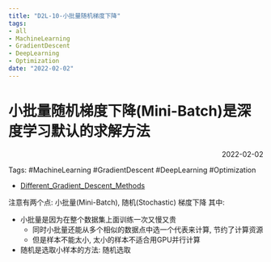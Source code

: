 ```yaml
---
title: "D2L-10-小批量随机梯度下降"
tags:
- all
- MachineLearning
- GradientDescent
- DeepLearning
- Optimization
date: "2022-02-02"
---
```

# 小批量随机梯度下降(Mini-Batch)是深度学习默认的求解方法

<div align="right"> 2022-02-02</div>

Tags: #MachineLearning #GradientDescent #DeepLearning #Optimization 

- [Different_Gradient_Descent_Methods](notes/2021/2021.8/Different_Gradient_Descent_Methods.md)

注意有两个点: 小批量(Mini-Batch), 随机(Stochastic) 梯度下降
其中: 
- 小批量是因为在整个数据集上面训练一次又慢又贵
	- 同时小批量还能从多个相似的数据点中选一个代表来计算, 节约了计算资源
	- 但是样本不能太小, 太小的样本不适合用GPU并行计算
- 随机是选取小样本的方法: 随机选取 
